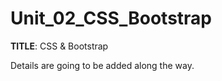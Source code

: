 # Unit_02_CSS_Bootstrap

<b>TITLE</b>: CSS & Bootstrap

Details are going to be added along the way.